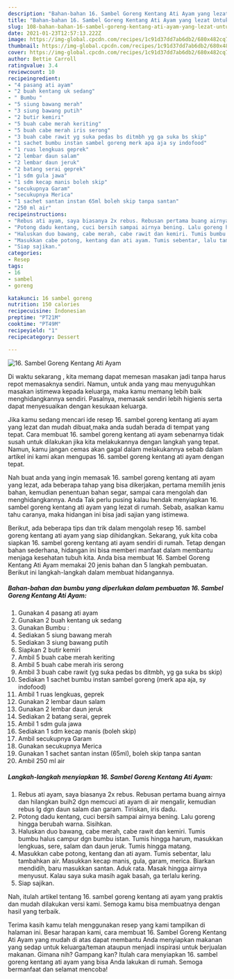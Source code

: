 ```yaml
---
description: "Bahan-bahan 16. Sambel Goreng Kentang Ati Ayam yang lezat Untuk Jualan"
title: "Bahan-bahan 16. Sambel Goreng Kentang Ati Ayam yang lezat Untuk Jualan"
slug: 108-bahan-bahan-16-sambel-goreng-kentang-ati-ayam-yang-lezat-untuk-jualan
date: 2021-01-23T12:57:13.222Z
image: https://img-global.cpcdn.com/recipes/1c91d37dd7ab6db2/680x482cq70/16-sambel-goreng-kentang-ati-ayam-foto-resep-utama.jpg
thumbnail: https://img-global.cpcdn.com/recipes/1c91d37dd7ab6db2/680x482cq70/16-sambel-goreng-kentang-ati-ayam-foto-resep-utama.jpg
cover: https://img-global.cpcdn.com/recipes/1c91d37dd7ab6db2/680x482cq70/16-sambel-goreng-kentang-ati-ayam-foto-resep-utama.jpg
author: Bettie Carroll
ratingvalue: 3.4
reviewcount: 10
recipeingredient:
- "4 pasang ati ayam"
- "2 buah kentang uk sedang"
- " Bumbu "
- "5 siung bawang merah"
- "3 siung bawang putih"
- "2 butir kemiri"
- "5 buah cabe merah keriting"
- "5 buah cabe merah iris serong"
- "3 buah cabe rawit yg suka pedas bs ditmbh yg ga suka bs skip"
- "1 sachet bumbu instan sambel goreng merk apa aja sy indofood"
- "1 ruas lengkuas geprek"
- "2 lembar daun salam"
- "2 lembar daun jeruk"
- "2 batang serai geprek"
- "1 sdm gula jawa"
- "1 sdm kecap manis boleh skip"
- "secukupnya Garam"
- "secukupnya Merica"
- "1 sachet santan instan 65ml boleh skip tanpa santan"
- "250 ml air"
recipeinstructions:
- "Rebus ati ayam, saya biasanya 2x rebus. Rebusan pertama buang airnya dan hilangkan buih2 dgn memcuci ati ayam di air mengalir, kemudian rebus lg dgn daun salam dan garam. Tiriskan, iris dadu."
- "Potong dadu kentang, cuci bersih sampai airnya bening. Lalu goreng hingga berubah warna. Sisihkan."
- "Haluskan duo bawang, cabe merah, cabe rawit dan kemiri. Tumis bumbu halus campur dgn bumbu istan. Tumis hingga harum, masukkan lengkuas, sere, salam dan daun jeruk. Tumis hingga matang."
- "Masukkan cabe potong, kentang dan ati ayam. Tumis sebentar, lalu tambahkan air. Masukkan kecap manis, gula, garam, merica. Biarkan mendidih, baru masukkan santan. Aduk rata. Masak hingga airnya menyusut. Kalau saya suka masih agak basah, ga terlalu kering."
- "Siap sajikan."
categories:
- Resep
tags:
- 16
- sambel
- goreng

katakunci: 16 sambel goreng 
nutrition: 150 calories
recipecuisine: Indonesian
preptime: "PT21M"
cooktime: "PT49M"
recipeyield: "1"
recipecategory: Dessert

---
```



![16. Sambel Goreng Kentang Ati Ayam](https://img-global.cpcdn.com/recipes/1c91d37dd7ab6db2/680x482cq70/16-sambel-goreng-kentang-ati-ayam-foto-resep-utama.jpg)

Di waktu  sekarang , kita memang dapat memesan masakan jadi tanpa harus repot memasaknya sendiri. Namun, untuk anda yang mau menyuguhkan masakan istimewa kepada keluarga, maka kamu memang lebih baik menghidangkannya sendiri. Pasalnya, memasak sendiri lebih higienis serta dapat menyesuaikan dengan kesukaan keluarga.

Jika kamu sedang mencari ide resep 16. sambel goreng kentang ati ayam yang lezat dan mudah dibuat,maka anda sudah berada di tempat yang tepat. Cara membuat 16. sambel goreng kentang ati ayam  sebenarnya tidak susah untuk dilakukan jika kita melakukannya dengan langkah yang tepat. Namun, kamu jangan cemas akan gagal dalam melakukannya 
sebab dalam artikel ini kami akan mengupas 16. sambel goreng kentang ati ayam dengan tepat.  



Nah buat anda yang ingin memasak 16. sambel goreng kentang ati ayam yang lezat, ada beberapa tahap yang bisa dikerjakan, pertama memilih jenis bahan, kemudian penentuan bahan segar, sampai cara mengolah dan menghidangkannya. Anda Tak perlu pusing kalau hendak menyiapkan 16. sambel goreng kentang ati ayam yang lezat di rumah. Sebab, asalkan kamu  tahu caranya, maka hidangan ini bisa jadi sajian yang istimewa.

Berikut, ada beberapa tips dan trik dalam mengolah resep 16. sambel goreng kentang ati ayam yang siap dihidangkan. Sekarang, yuk kita coba siapkan 16. sambel goreng kentang ati ayam sendiri di rumah. Tetap dengan bahan sederhana, hidangan ini bisa memberi manfaat dalam membantu menjaga kesehatan tubuh kita. Anda bisa membuat 16. Sambel Goreng Kentang Ati Ayam memakai 20 jenis bahan dan 5 langkah pembuatan. Berikut ini langkah-langkah dalam membuat hidangannya.

<!--inarticleads1-->

##### Bahan-bahan dan bumbu yang diperlukan dalam pembuatan 16. Sambel Goreng Kentang Ati Ayam:

1. Gunakan 4 pasang ati ayam
1. Gunakan 2 buah kentang uk sedang
1. Gunakan  Bumbu :
1. Sediakan 5 siung bawang merah
1. Sediakan 3 siung bawang putih
1. Siapkan 2 butir kemiri
1. Ambil 5 buah cabe merah keriting
1. Ambil 5 buah cabe merah iris serong
1. Ambil 3 buah cabe rawit (yg suka pedas bs ditmbh, yg ga suka bs skip)
1. Sediakan 1 sachet bumbu instan sambel goreng (merk apa aja, sy indofood)
1. Ambil 1 ruas lengkuas, geprek
1. Gunakan 2 lembar daun salam
1. Gunakan 2 lembar daun jeruk
1. Sediakan 2 batang serai, geprek
1. Ambil 1 sdm gula jawa
1. Sediakan 1 sdm kecap manis (boleh skip)
1. Ambil secukupnya Garam
1. Gunakan secukupnya Merica
1. Gunakan 1 sachet santan instan (65ml), boleh skip tanpa santan
1. Ambil 250 ml air




<!--inarticleads2-->

##### Langkah-langkah menyiapkan 16. Sambel Goreng Kentang Ati Ayam:

1. Rebus ati ayam, saya biasanya 2x rebus. Rebusan pertama buang airnya dan hilangkan buih2 dgn memcuci ati ayam di air mengalir, kemudian rebus lg dgn daun salam dan garam. Tiriskan, iris dadu.
1. Potong dadu kentang, cuci bersih sampai airnya bening. Lalu goreng hingga berubah warna. Sisihkan.
1. Haluskan duo bawang, cabe merah, cabe rawit dan kemiri. Tumis bumbu halus campur dgn bumbu istan. Tumis hingga harum, masukkan lengkuas, sere, salam dan daun jeruk. Tumis hingga matang.
1. Masukkan cabe potong, kentang dan ati ayam. Tumis sebentar, lalu tambahkan air. Masukkan kecap manis, gula, garam, merica. Biarkan mendidih, baru masukkan santan. Aduk rata. Masak hingga airnya menyusut. Kalau saya suka masih agak basah, ga terlalu kering.
1. Siap sajikan.




Nah, itulah artikel tentang  16. sambel goreng kentang ati ayam  yang praktis dan mudah dilakukan versi kami. Semoga kamu bisa membuatnya dengan hasil yang terbaik. 

Terima kasih kamu telah menggunakan resep yang kami tampilkan di halaman ini. Besar harapan kami, cara membuat  16. Sambel Goreng Kentang Ati Ayam yang mudah di atas dapat membantu Anda menyiapkan makanan yang sedap untuk keluarga/teman ataupun menjadi inspirasi untuk berjualan makanan. Gimana nih? Gampang kan? Itulah cara menyiapkan 16. sambel goreng kentang ati ayam yang bisa Anda lakukan di rumah. Semoga bermanfaat dan selamat mencoba!

